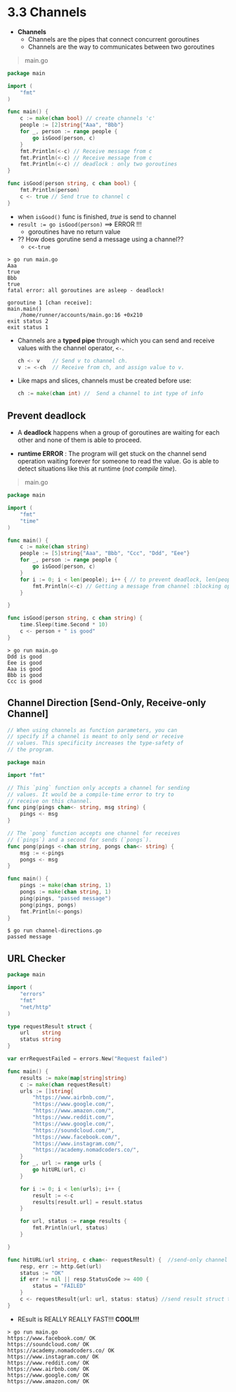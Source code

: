 # 3.3 Channels

- **Channels**
    - Channels are the pipes that connect concurrent goroutines
    - Channels are the way to communicates between two goroutines


> main.go

```go
package main

import (
	"fmt"
)

func main() {
	c := make(chan bool) // create channels 'c'
	people := [2]string{"Aaa", "Bbb"}
	for _, person := range people {
		go isGood(person, c)
	}
	fmt.Println(<-c) // Receive message from c
	fmt.Println(<-c) // Receive message from c
	fmt.Println(<-c) // deadlock : only two goroutines
}

func isGood(person string, c chan bool) {
	fmt.Println(person)
	c <- true // Send true to channel c
}
```

- when `isGood()` func is finished, *true* is send to channel
- `result := go isGood(person)` ==> ERROR !!! 
    - goroutines have no return value
- ?? How does gorutine send a message using a channel??
    - `c<-true`

```console
> go run main.go
Aaa
true
Bbb
true
fatal error: all goroutines are asleep - deadlock!

goroutine 1 [chan receive]:
main.main()
    /home/runner/accounts/main.go:16 +0x210
exit status 2
exit status 1
```

- Channels are a **typed pipe** through which you can send and receive values with the channel operator, `<-`.

    ```go
    ch <- v    // Send v to channel ch.
    v := <-ch  // Receive from ch, and assign value to v.
    ```

- Like maps and slices, channels must be created before use:

    ```go
    ch := make(chan int) //  Send a channel to int type of info
    ```


## Prevent deadlock
- A **deadlock** happens when a group of goroutines are waiting for each other and none of them is able to proceed.

- **runtime ERROR** : The program will get stuck on the channel send operation waiting forever for someone to read the value. Go is able to detect situations like this at runtime (*not compile time*).


> main.go

```go
package main

import (
	"fmt"
	"time"
)

func main() {
	c := make(chan string)
	people := [5]string{"Aaa", "Bbb", "Ccc", "Ddd", "Eee"}
	for _, person := range people {
		go isGood(person, c)
	}
	for i := 0; i < len(people); i++ { // to prevent deadlock, len(people)
		fmt.Println(<-c) // Getting a message from channel :blocking operation
	}

}

func isGood(person string, c chan string) {
	time.Sleep(time.Second * 10)
	c <- person + " is good"
}
```

```console
> go run main.go
Ddd is good
Eee is good
Aaa is good
Bbb is good
Ccc is good
```

## Channel Direction [Send-Only, Receive-only Channel]

```go
// When using channels as function parameters, you can
// specify if a channel is meant to only send or receive
// values. This specificity increases the type-safety of
// the program.

package main

import "fmt"

// This `ping` function only accepts a channel for sending
// values. It would be a compile-time error to try to
// receive on this channel.
func ping(pings chan<- string, msg string) {
	pings <- msg
}

// The `pong` function accepts one channel for receives
// (`pings`) and a second for sends (`pongs`).
func pong(pings <-chan string, pongs chan<- string) {
	msg := <-pings
	pongs <- msg
}

func main() {
	pings := make(chan string, 1)
	pongs := make(chan string, 1)
	ping(pings, "passed message")
	pong(pings, pongs)
	fmt.Println(<-pongs)
}
```

```console
$ go run channel-directions.go
passed message
```


## URL Checker 

```go
package main

import (
	"errors"
	"fmt"
	"net/http"
)

type requestResult struct {
	url    string
	status string
}

var errRequestFailed = errors.New("Request failed")

func main() {
	results := make(map[string]string)
	c := make(chan requestResult)
	urls := []string{
		"https://www.airbnb.com/",
		"https://www.google.com/",
		"https://www.amazon.com/",
		"https://www.reddit.com/",
		"https://www.google.com/",
		"https://soundcloud.com/",
		"https://www.facebook.com/",
		"https://www.instagram.com/",
		"https://academy.nomadcoders.co/",
	}
	for _, url := range urls {
		go hitURL(url, c)
	}

	for i := 0; i < len(urls); i++ {
		result := <-c
		results[result.url] = result.status
	}

	for url, status := range results {
		fmt.Println(url, status)
	}

}

func hitURL(url string, c chan<- requestResult) {  //send-only channel c
	resp, err := http.Get(url)
	status := "OK"
	if err != nil || resp.StatusCode >= 400 {
		status = "FAILED"
	}
	c <- requestResult{url: url, status: status} //send result struct to channel c
}
```

- REsult is REALLY REALLY FAST!!! **COOL!!!**


```console
> go run main.go
https://www.facebook.com/ OK
https://soundcloud.com/ OK
https://academy.nomadcoders.co/ OK
https://www.instagram.com/ OK
https://www.reddit.com/ OK
https://www.airbnb.com/ OK
https://www.google.com/ OK
https://www.amazon.com/ OK
```